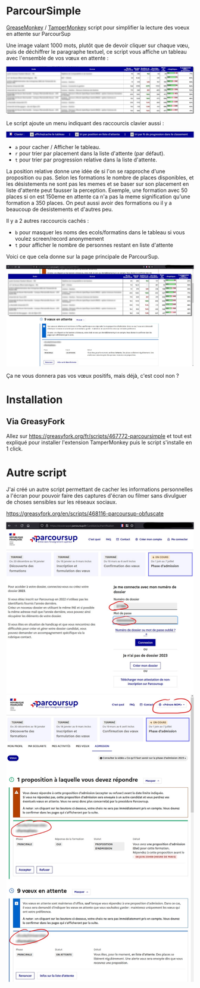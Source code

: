 # ParcourSimple
[GreaseMonkey](https://addons.mozilla.org/en-US/firefox/addon/greasemonkey/) / [TamperMonkey](https://www.tampermonkey.net/index.php) script pour simplifier la lecture des voeux en attente sur ParcourSup

Une image valant 1000 mots, plutôt que de devoir cliquer sur chaque vœu, puis de déchiffrer le paragraphe textuel,
ce script vous affiche un tableau avec l'ensemble de vos vœux en attente : 

![Capture d'écran](ParcourSimpleTable.jpg "ParcourSimpleTable")

Le script ajoute un menu indiquant des raccourcis clavier aussi : 

![Menu ParcourSimple](ParcourSimple_v0.6_help.jpg "Menu ParcourSimple")

 - `a` pour cacher / Afficher le tableau.
 - `r` pour trier par placement dans la liste d'attente (par défaut).
 - `t` pour trier par progression relative dans la liste d'attente.

La position relative donne une idée de si l'on se rapproche d'une proposition ou pas. Selon les formations le nombre de places disponibles, et les désistements ne sont pas les memes et se baser sur son placement en liste d'attente peut fausser la perception.
Exemple, une formation avec 50 places si on est 150eme en attente ca n'a pas la meme signification qu'une formation a 350 places.
On peut aussi avoir des formations ou il y a beaucoup de desistements et d'autres peu.

Il y a 2 autres raccourcis cachés : 

- `b` pour masquer les noms des ecols/formatins dans le tableau si vous voulez screen/record anonymement
- `t` pour afficher le nombre de personnes restant en liste d'attente


Voici ce que cela donne sur la page principale de ParcourSup. 

![Capture d'écran](ParcourSimple.jpg "ParcourSimple")

Ça ne vous donnera pas vos vœux positifs, mais déjà, c'est cool non ? 

# Installation 

## Via GreasyFork

Allez sur https://greasyfork.org/fr/scripts/467772-parcoursimple et tout est expliqué pour installer l'extension TamperMonkey puis le script s'installe en 1 click.


# Autre script 

J'ai créé un autre script permettant de cacher les informations personnelles a l'écran pour pouvoir faire des captures d'écran ou filmer sans divulguer de choses sensibles sur les réseaux sociaux.

https://greasyfork.org/en/scripts/468116-parcoursup-obfuscate

![Capture d'écran](ParcourSupObfuscate_login.jpg "ParcourSupObfuscate Login")
![Capture d'écran](ParcourSupObfuscate_voeux.jpg "ParcourSupObfuscate Voeux")
